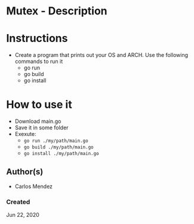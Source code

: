 #  Mutex - Description


# Instructions

* Create a program that prints out your OS and ARCH. Use the following commands to run it
    * go run
    * go build
    * go install

# How to use it

* Download main.go
* Save it in some folder
* Exexute: 
    * `go run ./my/path/main.go`
    * `go build ./my/path/main.go`
    * `go install ./my/path/main.go`

## Author(s)

* Carlos Mendez

### Created

Jun 22, 2020